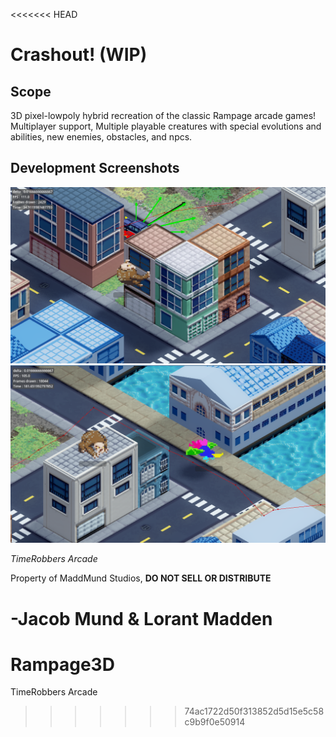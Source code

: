 <<<<<<< HEAD
# Crashout! (WIP)

## Scope
3D pixel-lowpoly hybrid recreation of the classic Rampage arcade games!
Multiplayer support, Multiple playable creatures with special evolutions and abilities, new enemies, obstacles, and npcs.

## Development Screenshots
![Rambucho Climbing Building](Media/Rambucho-Building.png)
![Rufus & Rambucho](Media/Rufus&Rambucho.png)


*TimeRobbers Arcade*

Property of MaddMund Studios, <b>DO NOT SELL OR DISTRIBUTE</b>

-Jacob Mund & Lorant Madden
=======
# Rampage3D
TimeRobbers Arcade
>>>>>>> 74ac1722d50f313852d5d15e5c58c9b9f0e50914
